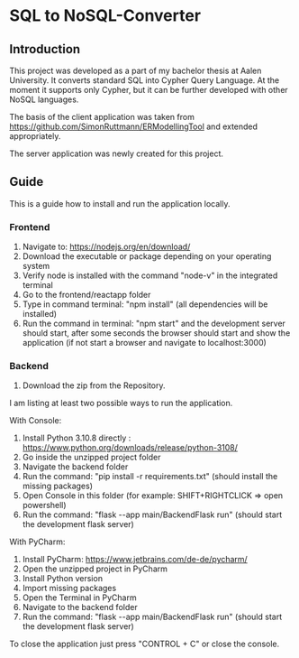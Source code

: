 # SQL to NoSQL-Converter

## Introduction

This project was developed as a part of my bachelor thesis at Aalen University.
It converts standard SQL into Cypher Query Language. 
At the moment it supports only Cypher, but it can be further developed with other NoSQL languages.

The basis of the client application was taken from https://github.com/SimonRuttmann/ERModellingTool and extended appropriately.

The server application was newly created for this project.

## Guide

This is a guide how to install and run the application locally.

### Frontend

1. Navigate to: https://nodejs.org/en/download/
2. Download the executable or package depending on your operating system
3. Verify node is installed with the command "node-v" in the integrated terminal
4. Go to the frontend/reactapp folder
5. Type in command terminal: "npm install" (all dependencies will be installed)
6. Run the command in terminal: "npm start" and the development server should start, after some seconds 
    the browser should start and show the application (if not start a browser and navigate to localhost:3000)

### Backend

1. Download the zip from the Repository.

I am listing at least two possible ways to run the application.

With Console:
1. Install Python 3.10.8 directly : https://www.python.org/downloads/release/python-3108/
2. Go inside the unzipped project folder
3. Navigate the backend folder
4. Run the command: "pip install -r requirements.txt" (should install the missing packages)
5. Open Console in this folder (for example: SHIFT+RIGHTCLICK => open powershell)
6. Run the command: "flask --app main/BackendFlask run" (should start the development flask server)

With PyCharm:
1. Install PyCharm: https://www.jetbrains.com/de-de/pycharm/
2. Open the unzipped project in PyCharm
3. Install Python version
4. Import missing packages
5. Open the Terminal in PyCharm
6. Navigate to the backend folder
7. Run the command: "flask --app main/BackendFlask run" (should start the development flask server)

To close the application just press "CONTROL + C" or close the console.
